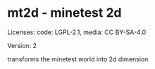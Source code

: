 # mt2d - minetest 2d

 Licenses: code: LGPL-2.1, media: CC BY-SA-4.0

Version: 2

transforms the minetest world into 2d dimension
